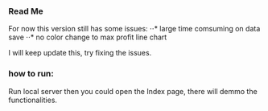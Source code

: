 ### Read Me
For now this version still has some issues:
⋅⋅* large time comsuming on data save
⋅⋅* no color change to max profit line chart
  
I will keep update this, try fixing the issues.


### how to run:
Run local server then you could open the Index page, there will demmo
the functionalities.


